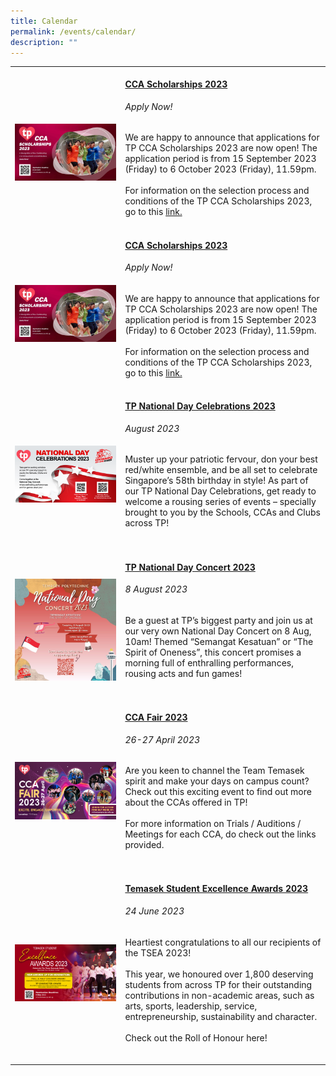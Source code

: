 ```yaml
---
title: Calendar
permalink: /events/calendar/
description: ""
---
```

<table>
	<tbody>
		<tr>
				<td style="width:35%">
			<br>
				<img src="/images/Events/CCA Scholarship/cca scholarship2023.jpg" style="display:block;margin-left:auto;margin-right:auto;">
		</td>
		<td style="width:65%"><br>
			<a href="/events/tp-cca-scholarships2023/"><h4 style="margin-top:0%">CCA Scholarships 2023</h4></a>
				<h6 style="margin-top:0%"><i>Apply Now!</i></h6>
				<p style="margin-top:0%">
					We are happy to announce that applications for TP CCA Scholarships 2023 are now open! 
				The application period is from 15 September 2023 (Friday) to 6 October 2023 (Friday), 11.59pm. 
										<br><br>
					For information on the selection process and conditions of the TP CCA Scholarships 2023, go to this <a href="/events/tp-cca-scholarships2023/"> link.</a>
			<br>
		</p></td>
	</tr>
			<tr>
		<td style="width:35%">
			<br>
				<img src="/images/Events/CCA Scholarship/cca scholarship2023.jpg" style="display:block;margin-left:auto;margin-right:auto;">
		</td>
		<td style="width:65%"><br>
			<a href="/events/tp-cca-scholarships2023/"><h4 style="margin-top:0%">CCA Scholarships 2023</h4></a>
				<h6 style="margin-top:0%"><i>Apply Now!</i></h6>
				<p style="margin-top:0%">
					We are happy to announce that applications for TP CCA Scholarships 2023 are now open! 
				The application period is from 15 September 2023 (Friday) to 6 October 2023 (Friday), 11.59pm. 
										<br><br>
					For information on the selection process and conditions of the TP CCA Scholarships 2023, go to this <a href="/events/tp-cca-scholarships2023/"> link.</a>
			<br>
		</p></td>
	</tr>
			<tr>
		<td style="width:35%">
			<br>
				<img src="/images/homepage-images/homepage_ndc_2023.jpg" style="display:block;margin-left:auto;margin-right:auto;">
		</td>
		<td style="width:65%"><br>
			<a href="/events/highlights/tpnationaldaycelebrations2023/"><h4 style="margin-top:0%">TP National Day Celebrations 2023</h4></a>
				<h6 style="margin-top:0%"><i>August 2023</i></h6>
				<p style="margin-top:0%">
				Muster up your patriotic fervour, don your best red/white ensemble, and be all set to celebrate Singapore’s 58th birthday in style! As part of our TP National Day Celebrations, get ready to welcome a rousing series of events – specially brought to you by the Schools, CCAs and Clubs across TP!
									</p>
			<br>
		</td>
			</tr><tr>
		<td style="width:35%">
			<br>
				<img src="/images/homepage-images/ndc_2023%20.png" style="display:block;margin-left:auto;margin-right:auto;">
		</td>
		<td style="width:65%"><br>
			<a href="/events/highlights/tpnationaldayconcert2023/"><h4 style="margin-top:0%">TP National Day Concert 2023</h4></a>
				<h6 style="margin-top:0%"><i>8 August 2023</i></h6>
				<p style="margin-top:0%">
					Be a guest at TP’s biggest party and join us at our very own National Day Concert on 8 Aug, 10am! Themed “Semangat Kesatuan” or “The Spirit of Oneness”, this concert promises a morning full of enthralling performances, rousing acts and fun games!
							</p>
			<br>
		</td>
	</tr><tr>
		<td style="width:35%">
			<br>
				<img src="/images/Home/CCA Fair 2023.jpg" style="display:block;margin-left:auto;margin-right:auto;">
		</td>
		<td style="width:65%"><br>
			<a href="/events/ccafair2023/"><h4 style="margin-top:0%">CCA Fair 2023</h4></a>
				<h6 style="margin-top:0%"><i>26-27 April 2023</i></h6>
				<p style="margin-top:0%">
					Are you keen to channel the Team Temasek spirit and make your days on campus count? Check out this exciting event to find out more about the CCAs offered in TP!
					<br><br>
					For more information on Trials / Auditions / Meetings for each CCA, do check out the links provided.
				</p>
			<br>
		</td>
	</tr>
		<tr>
		<td style="width:35%">
			<br>
				<img src="/images/Home/tsea 2023 cover.jpg" style="display:block;margin-left:auto;margin-right:auto;">
		</td>
		<td style="width:65%"><br>
			<a href="/events/highlights/tsea2023/"><h4 style="margin-top:0%">Temasek Student Excellence Awards 2023</h4></a>
				<h6 style="margin-top:0%"><i>24 June 2023</i></h6>
				<p style="margin-top:0%">
					Heartiest congratulations to all our recipients of the TSEA 2023! 
					<br><br>
					This year, we honoured over 1,800 deserving students from across TP for their outstanding contributions in non-academic areas, such as arts, sports, leadership, service, entrepreneurship, sustainability and character.
										<br><br>
					Check out the Roll of Honour here!
				</p>
			<br>
		</td>
	</tr>

</tbody></table>